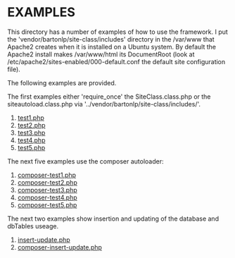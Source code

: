 # EXAMPLES
This directory has a number of examples of how to use the framework. I put the 
'vendor/bartonlp/site-class/includes' directory in the /var/www that Apache2 creates when it
is installed on a Ubuntu system. By default the Apache2 install makes /var/www/html its
DocumentRoot (look at /etc/apache2/sites-enabled/000-default.conf the default site 
configuration file).

The following examples are provided.

The first examples either 'require_once' the SiteClass.class.php
or the siteautoload.class.php via '../vendor/bartonlp/site-class/includes/'.

1. <a href="test1.php">test1.php</a>
2. <a href="test2.php">test2.php</a>
3. <a href="test3.php">test3.php</a>
4. <a href="test4.php">test4.php</a>
5. <a href="test5.php">test5.php</a>

The next five examples use the composer autoloader:

1. <a href="composer-test1.php">composer-test1.php</a>
2. <a href="composer-test2.php">composer-test2.php</a>
3. <a href="composer-test3.php">composer-test3.php</a>
4. <a href="composer-test4.php">composer-test4.php</a>
5. <a href="composer-test5.php">composer-test5.php</a>

The next two examples show insertion and updating of the database and dbTables useage.

1. <a href="insert-update.php">insert-update.php</a>
2. <a href="composer-insert-update.php">composer-insert-update.php</a>

